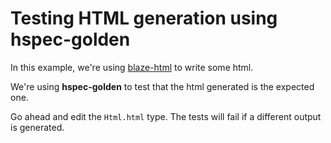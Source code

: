 # Testing HTML generation using hspec-golden

In this example, we're using [blaze-html][blaze] to write some html.

We're using **hspec-golden** to test that the html generated is the expected one.

Go ahead and edit the `Html.html` type. The tests will fail if a different output
is generated.

[blaze]: http://hackage.haskell.org/package/blaze-html
